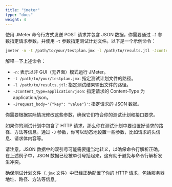 ```yaml
---
title: "jmeter"
type: "docs"
weight: 4
---
```


使用 JMeter 命令行方式发送 POST 请求并包含 JSON 数据，你需要通过 `-J` 参数指定请求参数，并使用 `-t` 参数指定测试计划文件。以下是一个示例命令：

```bash
jmeter -n -t /path/to/your/testplan.jmx -l /path/to/results.jtl -Jcontent_type=application/json -Jrequest_body='{"key": "value"}'
```

解释一下上述命令：

- `-n`: 表示以非 GUI（无界面）模式运行 JMeter。
- `-t /path/to/your/testplan.jmx`: 指定测试计划文件的路径。
- `-l /path/to/results.jtl`: 指定测试结果输出文件的路径。
- `-Jcontent_type=application/json`: 指定请求的 Content-Type 为 application/json。
- `-Jrequest_body='{"key": "value"}'`: 指定请求的 JSON 数据。

你需要根据实际情况修改这些参数，确保它们符合你的测试计划和接口要求。

如果你的测试计划中包含了 HTTP 请求，那么你在测试计划中要设置好请求的路径、方法等信息。通过 `-J` 参数，你可以动态地设置一些参数，比如请求的头信息、请求体内容等。

请注意，JSON 数据中的双引号可能需要适当地转义，以确保命令行解析正确。在上述例子中，JSON 数据已经被单引号括起来，这有助于避免与命令行解析发生冲突。

确保测试计划文件（`.jmx` 文件）中已经正确配置了你的 HTTP 请求，包括服务器地址、路径、方法等信息。
